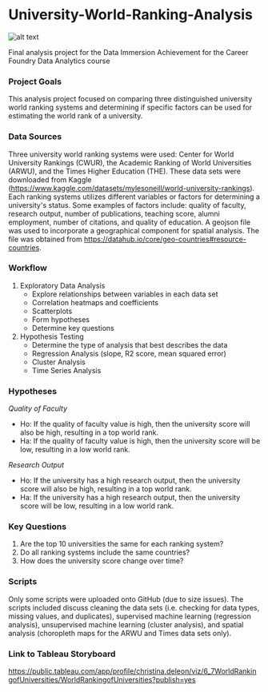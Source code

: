 # University-World-Ranking-Analysis 
![alt text](https://us.123rf.com/450wm/jemastock/jemastock1906/jemastock190659336/125401673-back-to-school-education-backpack-and-books-with-pencils-in-cup-and-world-globe-cartoons-vector.jpg?ver=6)

Final analysis project for the Data Immersion Achievement for the Career Foundry Data Analytics course

### Project Goals
This analysis project focused on comparing three distinguished university world ranking systems and determining if specific factors can be used for estimating the world rank of a university. 

### Data Sources
Three university world ranking systems were used: Center for World University Rankings (CWUR), the Academic Ranking of World Universities (ARWU), and the Times Higher Education (THE). These data sets were downloaded from Kaggle (https://www.kaggle.com/datasets/mylesoneill/world-university-rankings). Each ranking systems utilizes different variables or factors for determining a university's status. Some examples of factors include: quality of faculty, research output, number of publications, teaching score, alumni employment, number of citations, and quality of education. A geojson file was used to incorporate a geographical component for spatial analysis. The file was obtained from https://datahub.io/core/geo-countries#resource-countries. 

### Workflow 
1. Exploratory Data Analysis 
    - Explore relationships between variables in each data set
    - Correlation heatmaps and coefficients 
    - Scatterplots 
    - Form hypotheses 
    - Determine key questions 
2. Hypothesis Testing 
    - Determine the type of analysis that best describes the data 
    - Regression Analysis (slope, R2 score, mean squared error)
    - Cluster Analysis 
    - Time Series Analysis 

### Hypotheses 
*Quality of Faculty*
 - Ho: If the quality of faculty value is high, then the university score will also be high, resulting in a top world rank. 
 - Ha: If the quality of faculty value is high, then the university score will be low, resulting in a low world rank. 

*Research Output*
 - Ho: If the university has a high research output, then the university score will also be high, resulting in a top world rank. 
 - Ha: If the university has a high research output, then the university score will be low, resulting in a low world rank. 

### Key Questions
1. Are the top 10 universities the same for each ranking system? 
2. Do all ranking systems include the same countries? 
3. How does the university score change over time? 

### Scripts 
Only some scripts were uploaded onto GitHub (due to size issues). The scripts included discuss cleaning the data sets (i.e. checking for data types, missing values, and duplicates), supervised machine learning (regression analysis), unsupervised machine learning (cluster analysis), and spatial analysis (choropleth maps for the ARWU and Times data sets only). 

### Link to Tableau Storyboard
https://public.tableau.com/app/profile/christina.deleon/viz/6_7WorldRankingofUniversities/WorldRankingofUniversities?publish=yes
